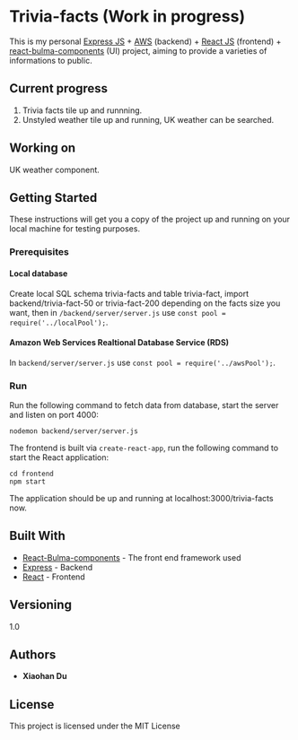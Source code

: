 # Trivia-facts (Work in progress)

This is my personal [Express JS](https://expressjs.com/) + [AWS](https://aws.amazon.com/) (backend) + [React JS](https://reactjs.org/) (frontend) + [react-bulma-components](https://react-bulma.dev/en/) (UI) project, aiming to provide a varieties of informations to public.

## Current progress

1. Trivia facts tile up and runnning. 
2. Unstyled weather tile up and running, UK weather can be searched.

## Working on

UK weather component.

## Getting Started

These instructions will get you a copy of the project up and running on your local machine for testing purposes. 

### Prerequisites

#### Local database

Create local SQL schema trivia-facts and table trivia-fact, import backend/trivia-fact-50 or trivia-fact-200 depending on the facts size you want, then in `/backend/server/server.js` use `const pool = require('../localPool');`.

#### Amazon Web Services Realtional Database Service (RDS)
In `backend/server/server.js` use `const pool = require('../awsPool');`.

### Run

Run the following command to fetch data from database, start the server and listen on port 4000:
```
nodemon backend/server/server.js
```
The frontend is built via `create-react-app`, run the following command to start the React application:
```
cd frontend
npm start
```
The application should be up and running at localhost:3000/trivia-facts now.

## Built With

* [React-Bulma-components](https://www.npmjs.com/package/react-bulma-components) - The front end framework used
* [Express](https://expressjs.com/) - Backend
* [React](https://reactjs.org/) - Frontend

## Versioning
1.0
## Authors

* **Xiaohan Du**

## License

This project is licensed under the MIT License
